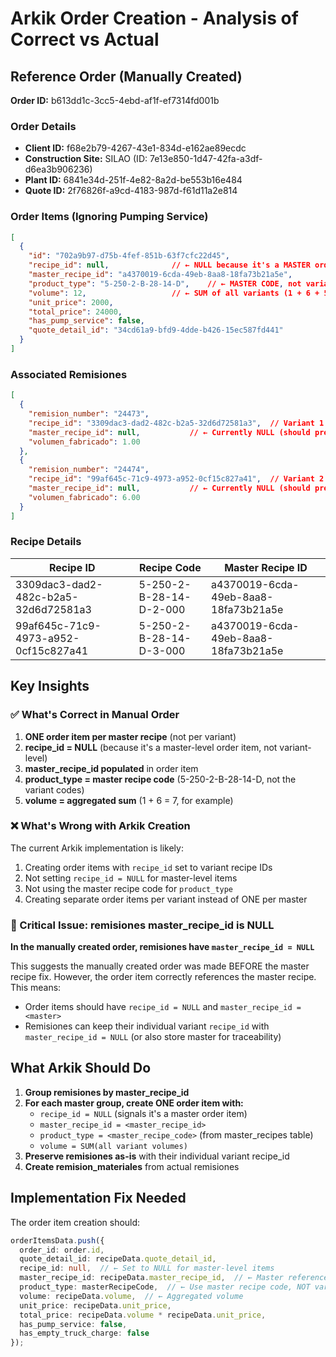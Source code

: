 # Arkik Order Creation - Analysis of Correct vs Actual

## Reference Order (Manually Created)

**Order ID:** b613dd1c-3cc5-4ebd-af1f-ef7314fd001b

### Order Details
- **Client ID:** f68e2b79-4267-43e1-834d-e162ae89ecdc
- **Construction Site:** SILAO (ID: 7e13e850-1d47-42fa-a3df-d6ea3b906236)
- **Plant ID:** 6841e34d-251f-4e82-8a2d-be553b16e484
- **Quote ID:** 2f76826f-a9cd-4183-987d-f61d11a2e814

### Order Items (Ignoring Pumping Service)
```json
[
  {
    "id": "702a9b97-d75b-4fef-851b-63f7cfc22d45",
    "recipe_id": null,              // ← NULL because it's a MASTER order item
    "master_recipe_id": "a4370019-6cda-49eb-8aa8-18fa73b21a5e",
    "product_type": "5-250-2-B-28-14-D",    // ← MASTER CODE, not variant
    "volume": 12,                   // ← SUM of all variants (1 + 6 + 5 = 12)
    "unit_price": 2000,
    "total_price": 24000,
    "has_pump_service": false,
    "quote_detail_id": "34cd61a9-bfd9-4dde-b426-15ec587fd441"
  }
]
```

### Associated Remisiones
```json
[
  {
    "remision_number": "24473",
    "recipe_id": "3309dac3-dad2-482c-b2a5-32d6d72581a3",  // Variant 1
    "master_recipe_id": null,           // ← Currently NULL (should preserve master)
    "volumen_fabricado": 1.00
  },
  {
    "remision_number": "24474",
    "recipe_id": "99af645c-71c9-4973-a952-0cf15c827a41",  // Variant 2
    "master_recipe_id": null,           // ← Currently NULL (should preserve master)
    "volumen_fabricado": 6.00
  }
]
```

### Recipe Details
| Recipe ID | Recipe Code | Master Recipe ID |
|-----------|-------------|------------------|
| 3309dac3-dad2-482c-b2a5-32d6d72581a3 | 5-250-2-B-28-14-D-2-000 | a4370019-6cda-49eb-8aa8-18fa73b21a5e |
| 99af645c-71c9-4973-a952-0cf15c827a41 | 5-250-2-B-28-14-D-3-000 | a4370019-6cda-49eb-8aa8-18fa73b21a5e |

## Key Insights

### ✅ What's Correct in Manual Order
1. **ONE order item per master recipe** (not per variant)
2. **recipe_id = NULL** (because it's a master-level order item, not variant-level)
3. **master_recipe_id populated** in order item
4. **product_type = master recipe code** (5-250-2-B-28-14-D, not the variant codes)
5. **volume = aggregated sum** (1 + 6 = 7, for example)

### ❌ What's Wrong with Arkik Creation
The current Arkik implementation is likely:
1. Creating order items with `recipe_id` set to variant recipe IDs
2. Not setting `recipe_id = NULL` for master-level items
3. Not using the master recipe code for `product_type`
4. Creating separate order items per variant instead of ONE per master

### 🔴 Critical Issue: remisiones master_recipe_id is NULL

**In the manually created order, remisiones have `master_recipe_id = NULL`**

This suggests the manually created order was made BEFORE the master recipe fix. However, the order item correctly references the master recipe. This means:
- Order items should have `recipe_id = NULL` and `master_recipe_id = <master>`
- Remisiones can keep their individual variant `recipe_id` with `master_recipe_id = NULL` (or also store master for traceability)

## What Arkik Should Do

1. **Group remisiones by master_recipe_id**
2. **For each master group, create ONE order item with:**
   - `recipe_id = NULL` (signals it's a master order item)
   - `master_recipe_id = <master_recipe_id>`
   - `product_type = <master_recipe_code>` (from master_recipes table)
   - `volume = SUM(all variant volumes)`
3. **Preserve remisiones as-is** with their individual variant recipe_id
4. **Create remision_materiales** from actual remisiones

## Implementation Fix Needed

The order item creation should:
```typescript
orderItemsData.push({
  order_id: order.id,
  quote_detail_id: recipeData.quote_detail_id,
  recipe_id: null,  // ← Set to NULL for master-level items
  master_recipe_id: recipeData.master_recipe_id,  // ← Master reference
  product_type: masterRecipeCode,  // ← Use master recipe code, NOT variant
  volume: recipeData.volume,  // ← Aggregated volume
  unit_price: recipeData.unit_price,
  total_price: recipeData.volume * recipeData.unit_price,
  has_pump_service: false,
  has_empty_truck_charge: false
});
```
